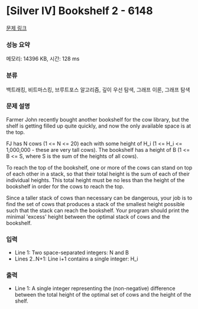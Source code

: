 # [Silver IV] Bookshelf 2 - 6148 

[문제 링크](https://www.acmicpc.net/problem/6148) 

### 성능 요약

메모리: 14396 KB, 시간: 128 ms

### 분류

백트래킹, 비트마스킹, 브루트포스 알고리즘, 깊이 우선 탐색, 그래프 이론, 그래프 탐색

### 문제 설명

<p>Farmer John recently bought another bookshelf for the cow library, but the shelf is getting filled up quite quickly, and now the only available space is at the top.</p>

<p>FJ has N cows (1 <= N <= 20) each with some height of H_i (1 <= H_i <= 1,000,000 - these are very tall cows). The bookshelf has a height of B (1 <= B <= S, where S is the sum of the heights of all cows).</p>

<p>To reach the top of the bookshelf, one or more of the cows can stand on top of each other in a stack, so that their total height is the sum of each of their individual heights. This total height must be no less than the height of the bookshelf in order for the cows to reach the top.</p>

<p>Since a taller stack of cows than necessary can be dangerous, your job is to find the set of cows that produces a stack of the smallest height possible such that the stack can reach the bookshelf. Your program should print the minimal 'excess' height between the optimal stack of cows and the bookshelf.</p>

### 입력 

 <ul>
	<li>Line 1: Two space-separated integers: N and B</li>
	<li>Lines 2..N+1: Line i+1 contains a single integer: H_i</li>
</ul>

<p> </p>

### 출력 

 <ul>
	<li>Line 1: A single integer representing the (non-negative) difference between the total height of the optimal set of cows and the height of the shelf.</li>
</ul>

<p> </p>

